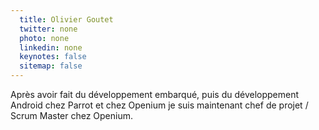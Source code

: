 ```yaml
---
  title: Olivier Goutet
  twitter: none
  photo: none
  linkedin: none
  keynotes: false
  sitemap: false
---
```

Après avoir fait du développement embarqué, puis du développement Android chez Parrot et chez Openium je suis maintenant chef de projet / Scrum Master chez Openium.